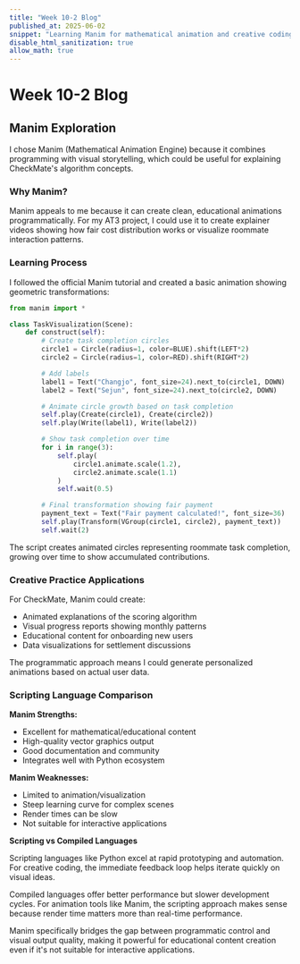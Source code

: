 ```yaml
---
title: "Week 10-2 Blog"
published_at: 2025-06-02
snippet: "Learning Manim for mathematical animation and creative coding"
disable_html_sanitization: true
allow_math: true
---
```


# Week 10-2 Blog

## Manim Exploration

I chose Manim (Mathematical Animation Engine) because it combines programming with visual storytelling, which could be useful for explaining CheckMate's algorithm concepts.

### Why Manim?

Manim appeals to me because it can create clean, educational animations programmatically. For my AT3 project, I could use it to create explainer videos showing how fair cost distribution works or visualize roommate interaction patterns.

### Learning Process

I followed the official Manim tutorial and created a basic animation showing geometric transformations:

```python
from manim import *

class TaskVisualization(Scene):
    def construct(self):
        # Create task completion circles
        circle1 = Circle(radius=1, color=BLUE).shift(LEFT*2)
        circle2 = Circle(radius=1, color=RED).shift(RIGHT*2)

        # Add labels
        label1 = Text("Changjo", font_size=24).next_to(circle1, DOWN)
        label2 = Text("Sejun", font_size=24).next_to(circle2, DOWN)

        # Animate circle growth based on task completion
        self.play(Create(circle1), Create(circle2))
        self.play(Write(label1), Write(label2))

        # Show task completion over time
        for i in range(3):
            self.play(
                circle1.animate.scale(1.2),
                circle2.animate.scale(1.1)
            )
            self.wait(0.5)

        # Final transformation showing fair payment
        payment_text = Text("Fair payment calculated!", font_size=36)
        self.play(Transform(VGroup(circle1, circle2), payment_text))
        self.wait(2)
```

The script creates animated circles representing roommate task completion, growing over time to show accumulated contributions.

### Creative Practice Applications

For CheckMate, Manim could create:

- Animated explanations of the scoring algorithm
- Visual progress reports showing monthly patterns
- Educational content for onboarding new users
- Data visualizations for settlement discussions

The programmatic approach means I could generate personalized animations based on actual user data.

### Scripting Language Comparison

**Manim Strengths:**

- Excellent for mathematical/educational content
- High-quality vector graphics output
- Good documentation and community
- Integrates well with Python ecosystem

**Manim Weaknesses:**

- Limited to animation/visualization
- Steep learning curve for complex scenes
- Render times can be slow
- Not suitable for interactive applications

**Scripting vs Compiled Languages**

Scripting languages like Python excel at rapid prototyping and automation. For creative coding, the immediate feedback loop helps iterate quickly on visual ideas.

Compiled languages offer better performance but slower development cycles. For animation tools like Manim, the scripting approach makes sense because render time matters more than real-time performance.

Manim specifically bridges the gap between programmatic control and visual output quality, making it powerful for educational content creation even if it's not suitable for interactive applications.
